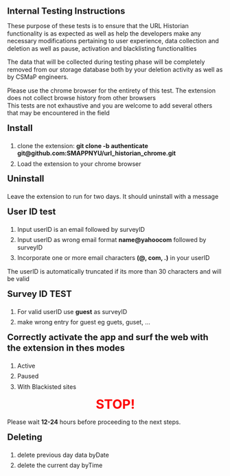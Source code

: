 # Internal Testing Instructions
<html>
<head>
 <style> 
 	h1, h2, h3, h4, p, li { 
		line-height: 1.25;
		font-size:	20px;
		margin-top: 0.5em;
	}
	p,ol,li {
		margin-top: 0.5em;
		font-size: 14px ;
	}
	.blink-two {
        animation: blinker-two 1.5s linear infinite;
      }
    @keyframes blinker-two {
        100% {
          opacity: 0;
        }
      }
</style>
</head>
<body>
	<p>These purpose of these tests is to ensure that the URL Historian functionality is as expected as well as help the developers make any necessary modifications pertaining to user experience, data collection and deletion as well as pause, activation and blacklisting functionalities</p>
	<p>The data that will be collected during testing phase will be completely removed from our storage database both by your deletion activity as well as by CSMaP engineers. </p>
	<p>Please use the chrome browser for the entirety of this test. The extension does not collect browse history from other browsers<br>
		This tests are not exhaustive and you are welcome to add several others that may be encountered in the field
	</p>
	<div>
		<h3> Install </h3>
		 <ol>
			<li> clone the extension:
				 <strong>git clone -b authenticate git@github.com:SMAPPNYU/url_historian_chrome.git</strong></li>
			<li> Load the extension to your chrome browser</li>
		</ol>
	</div>
	<div>
		<h3>Uninstall</h3>
		<p>Leave the extension to run for two days. It should uninstall with a message</p>
	</div>
	<div>
		<h3> User ID test</h3>
		<ol>
			<li>Input userID is an email followed by surveyID</li>
			<li>Input userID as wrong email format <strong>name@yahoocom</strong> followed by surveyID </li>
			<li>Incorporate one or more email characters <strong>(@, com, .)</strong> in your userID </li>
		</ol>
		<p> The userID is automatically truncated if its more than 30 characters and will be valid</p>
	</div>
	<div>
		<h3> Survey ID TEST </h3>
		<ol>
			<li>For valid userID use <strong>guest</strong> as surveyID</li>
			<li>make wrong entry for guest eg guets, guset, ...</li>
		</ol>
	</div>
	<div>
		<h3>Correctly activate the app and surf the web with the extension in thes modes</h3>
		<ol>
			<li>Active</li>
			<li>Paused </li>
			<li>With Blackisted sites</li>
		</ol>
	</div>
	<div>
		<h1 class="blink-two" ><center><strong style="font-size: 30px; color: #FF0000">STOP!</strong></center></h1> 
		<p>Please wait <strong>12-24</strong> hours before proceeding to the next steps.</p> 
	</div>
	<div>
		<h3> Deleting</h3>
		<ol>
			<li>delete previous day data byDate </li>
			<li>delete the current day byTime </li>
		</ol>
	</div>
</body>
</html>